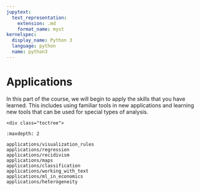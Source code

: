 ```yaml
---
jupytext:
  text_representation:
    extension: .md
    format_name: myst
kernelspec:
  display_name: Python 3
  language: python
  name: python3
---
```


# Applications

In this part of the course, we will begin to apply the skills that you have learned. This
includes using familiar tools in new applications and learning new tools that can be used for
special types of analysis.

```{raw} html
<div class="toctree">
```

```{tableofcontents}
:maxdepth: 2

applications/visualization_rules
applications/regression
applications/recidivism
applications/maps
applications/classification
applications/working_with_text
applications/ml_in_economics
applications/heterogeneity
```

